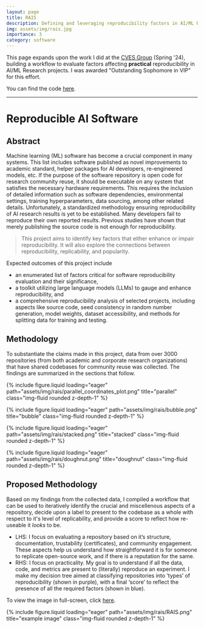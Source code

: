 ```yaml
---
layout: page
title: RAIS 
description: Defining and leveraging reproducibility factors in AI/ML Research 😎
img: assets/img/rais.jpg
importance: 3
category: software
---
```


This page expands upon the work I did at the [CVES Group](https://yhlu.net/) (Spring '24), building a workflow to evaluate factors affecting **practical** reproducibility in AI/ML Research projects. I was awarded "Outstanding Sophomore in VIP" for this effort. 

You can find the code [here](https://github.com/AkshathRaghav/RAIS). 

---

# Reproducible AI Software 

## Abstract

Machine learning (ML) software has become a crucial component in many systems. This list includes software published as novel improvements to academic standard, helper packages for AI developers, re-engineered models, etc. If the purpose of the software repository is open code for research community reuse, it should be executable on any system that satisfies the necessary hardware requirements. This requires the inclusion of detailed information such as software dependencies, environmental settings, training hyperparameters, data sourcing, among other related details. Unfortunately, a standardized methodology ensuring reproducibility of AI research results is yet to be established. Many developers fail to reproduce their own reported results. Previous studies have shown that merely publishing the source code is not enough for reproducibility. 

> This project aims to identify key factors that either enhance or impair reproducibility. It will also explore the connections between reproducibility, replicability, and popularity. 

Expected outcomes of this project include 
* an enumerated list of factors critical for software reproducibility evaluation and their significance, 
* a toolkit utilizing large language models (LLMs) to gauge and enhance reproducibility, and 
* a comprehensive reproducibility analysis of selected projects, including aspects like source code, seed consistency in random number generation, model weights, dataset accessibility, and methods for splitting data for training and testing.

## Methodology

To substantiate the claims made in this project, data from over 3000 repositories (from both academic and corporate research organizations) that have shared codebases for community reuse was collected. The findings are summarized in the sections that follow.

{% include figure.liquid loading="eager" path="assets/img/rais/parallel_coordinates_plot.png" title="parallel" class="img-fluid rounded z-depth-1" %}

{% include figure.liquid loading="eager" path="assets/img/rais/bubble.png" title="bubble" class="img-fluid rounded z-depth-1" %}

{% include figure.liquid loading="eager" path="assets/img/rais/stacked.png" title="stacked" class="img-fluid rounded z-depth-1" %}

{% include figure.liquid loading="eager" path="assets/img/rais/doughnut.png" title="doughnut" class="img-fluid rounded z-depth-1" %}

## Proposed Methodology 

Based on my findings from the collected data, I compiled a workflow that can be used to iteratively identify the crucial and miscellenous aspects of a repository, decide upon a label to present to the codebase as a whole with respect to it's level of replicability, and provide a score to reflect how re-useable it *looks* to be. 

* LHS: I focus on evaluating a repository based on it’s structure, documentation, trustability (certificates), and community engagement. These aspects help us understand how straightforward it is for someone to replicate open-source work, and if there is a reputation for the same.
* RHS: I focus on practicality. My goal is to understand if all the data, code, and metrics are present to (literally) reproduce an experiment. I make my decision tree aimed at classifying repositories into ‘types’ of reproducibility (shown in purple), with a final ‘score’ to reflect the presence of all the required factors (shown in blue).

To view the image in full-screen, click [here](https://drive.google.com/file/d/1uJgJ9iTV1ZUtSjR9FtLMXW5eYRsrIoUN/view?usp=sharing). 

{% include figure.liquid loading="eager" path="assets/img/rais/RAIS.png" title="example image" class="img-fluid rounded z-depth-1" %}



